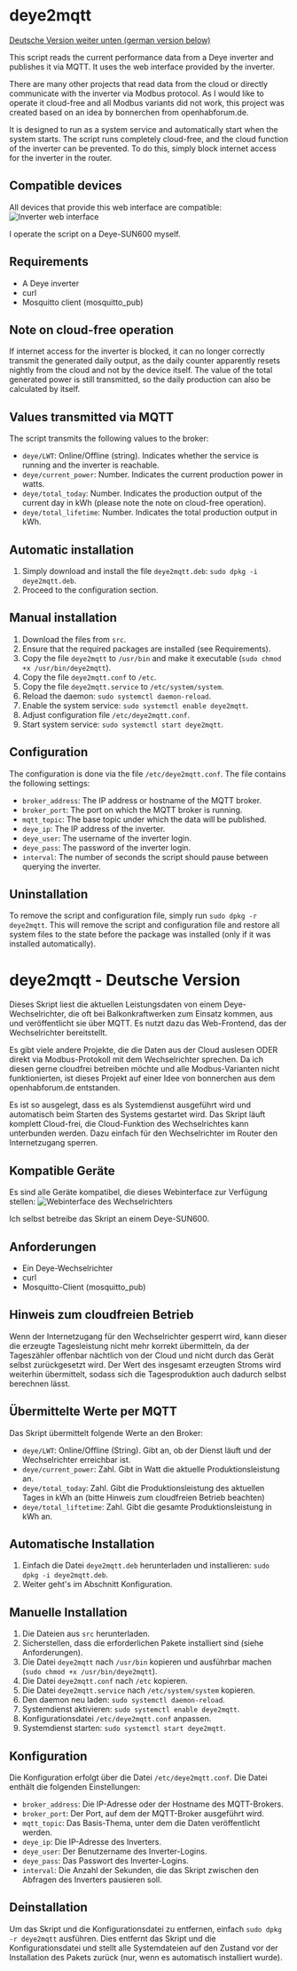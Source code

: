 # deye2mqtt

[Deutsche Version weiter unten (german version below)](#german)

This script reads the current performance data from a Deye inverter and publishes it via MQTT. It uses the web interface provided by the inverter.

There are many other projects that read data from the cloud or directly communicate with the inverter via Modbus protocol. As I would like to operate it cloud-free and all Modbus variants did not work, this project was created based on an idea by bonnerchen from openhabforum.de.

It is designed to run as a system service and automatically start when the system starts. The script runs completely cloud-free, and the cloud function of the inverter can be prevented. To do this, simply block internet access for the inverter in the router.

## Compatible devices
All devices that provide this web interface are compatible:
![Inverter web interface](screenshot.png)

I operate the script on a Deye-SUN600 myself.

## Requirements
- A Deye inverter
- curl
- Mosquitto client (mosquitto_pub)

## Note on cloud-free operation
If internet access for the inverter is blocked, it can no longer correctly transmit the generated daily output, as the daily counter apparently resets nightly from the cloud and not by the device itself. The value of the total generated power is still transmitted, so the daily production can also be calculated by itself.

## Values transmitted via MQTT
The script transmits the following values to the broker:
- `deye/LWT`: Online/Offline (string). Indicates whether the service is running and the inverter is reachable.
- `deye/current_power`: Number. Indicates the current production power in watts.
- `deye/total_today`: Number. Indicates the production output of the current day in kWh (please note the note on cloud-free operation).
- `deye/total_lifetime`: Number. Indicates the total production output in kWh.

## Automatic installation
1. Simply download and install the file `deye2mqtt.deb`: `sudo dpkg -i deye2mqtt.deb`.
2. Proceed to the configuration section.

## Manual installation
1. Download the files from `src`.
2. Ensure that the required packages are installed (see Requirements).
3. Copy the file `deye2mqtt` to `/usr/bin` and make it executable (`sudo chmod +x /usr/bin/deye2mqtt`).
4. Copy the file `deye2mqtt.conf` to `/etc`.
5. Copy the file `deye2mqtt.service` to `/etc/system/system`.
6. Reload the daemon: `sudo systemctl daemon-reload`.
7. Enable the system service: `sudo systemctl enable deye2mqtt`.
8. Adjust configuration file `/etc/deye2mqtt.conf`.
9. Start system service: `sudo systemctl start deye2mqtt`.

## Configuration
The configuration is done via the file `/etc/deye2mqtt.conf`. The file contains the following settings:
- `broker_address`: The IP address or hostname of the MQTT broker.
- `broker_port`: The port on which the MQTT broker is running.
- `mqtt_topic`: The base topic under which the data will be published.
- `deye_ip`: The IP address of the inverter.
- `deye_user`: The username of the inverter login.
- `deye_pass`: The password of the inverter login.
- `interval`: The number of seconds the script should pause between querying the inverter.

## Uninstallation
To remove the script and configuration file, simply run `sudo dpkg -r deye2mqtt`. This will remove the script and configuration file and restore all system files to the state before the package was installed (only if it was installed automatically).

<a name="german"></a>
# deye2mqtt - Deutsche Version

Dieses Skript liest die aktuellen Leistungsdaten von einem Deye-Wechselrichter, die oft bei Balkonkraftwerken zum Einsatz kommen, aus und veröffentlicht sie über MQTT. Es nutzt dazu das Web-Frontend, das der Wechselrichter bereitstellt.

Es gibt viele andere Projekte, die die Daten aus der Cloud auslesen ODER direkt via Modbus-Protokoll mit dem Wechselrichter sprechen. Da ich diesen gerne cloudfrei betreiben möchte und alle Modbus-Varianten nicht funktionierten, ist dieses Projekt auf einer Idee von bonnerchen aus dem openhabforum.de entstanden.

Es ist so ausgelegt, dass es als Systemdienst ausgeführt wird und automatisch beim Starten des Systems gestartet wird. Das Skript läuft komplett Cloud-frei, die Cloud-Funktion des Wechselrichtes kann unterbunden werden. Dazu einfach für den Wechselrichter im Router den Internetzugang sperren.

## Kompatible Geräte
Es sind alle Geräte kompatibel, die dieses Webinterface zur Verfügung stellen:
![Webinterface des Wechselrichters](screenshot.png)

Ich selbst betreibe das Skript an einem Deye-SUN600.

## Anforderungen
- Ein Deye-Wechselrichter
- curl
- Mosquitto-Client (mosquitto_pub)

## Hinweis zum cloudfreien Betrieb
Wenn der Internetzugang für den Wechselrichter gesperrt wird, kann dieser die erzeugte Tagesleistung nicht mehr korrekt übermitteln, da der Tageszähler offenbar nächtlich von der Cloud und nicht durch das Gerät selbst zurückgesetzt wird. Der Wert des insgesamt erzeugten Stroms wird weiterhin übermittelt, sodass sich die Tagesproduktion auch dadurch selbst berechnen lässt.

## Übermittelte Werte per MQTT
Das Skript übermittelt folgende Werte an den Broker:
- `deye/LWT`: Online/Offline (String). Gibt an, ob der Dienst läuft und der Wechselrichter erreichbar ist.
- `deye/current_power`: Zahl. Gibt in Watt die aktuelle Produktionsleistung an.
- `deye/total_today`: Zahl. Gibt die Produktionsleistung des aktuellen Tages in kWh an (bitte Hinweis zum cloudfreien Betrieb beachten) 
- `deye/total_liftetime`: Zahl. Gibt die gesamte Produktionsleistung in kWh an.

## Automatische Installation
1. Einfach die Datei `deye2mqtt.deb` herunterladen und installieren: `sudo dpkg -i deye2mqtt.deb`.
2. Weiter geht's im Abschnitt Konfiguration.

## Manuelle Installation
1. Die Dateien aus `src` herunterladen.
2. Sicherstellen, dass die erforderlichen Pakete installiert sind (siehe Anforderungen).
3. Die Datei `deye2mqtt` nach `/usr/bin` kopieren und ausführbar machen (`sudo chmod +x /usr/bin/deye2mqtt`).
4. Die Datei `deye2mqtt.conf` nach `/etc` kopieren.
5. Die Datei `deye2mqtt.service` nach `/etc/system/system` kopieren.
6. Den daemon neu laden: `sudo systemctl daemon-reload`.
7. Systemdienst aktivieren: `sudo systemctl enable deye2mqtt`.
8. Konfigurationsdatei `/etc/deye2mqtt.conf` anpassen.
9. Systemdienst starten: `sudo systemctl start deye2mqtt`.

## Konfiguration
Die Konfiguration erfolgt über die Datei `/etc/deye2mqtt.conf`. Die Datei enthält die folgenden Einstellungen:
- `broker_address`: Die IP-Adresse oder der Hostname des MQTT-Brokers.
- `broker_port`: Der Port, auf dem der MQTT-Broker ausgeführt wird.
- `mqtt_topic`: Das Basis-Thema, unter dem die Daten veröffentlicht werden.
- `deye_ip`: Die IP-Adresse des Inverters.
- `deye_user`: Der Benutzername des Inverter-Logins.
- `deye_pass`: Das Passwort des Inverter-Logins.
- `interval`: Die Anzahl der Sekunden, die das Skript zwischen den Abfragen des Inverters pausieren soll.

## Deinstallation
Um das Skript und die Konfigurationsdatei zu entfernen, einfach `sudo dpkg -r deye2mqtt` ausführen. Dies entfernt das Skript und die Konfigurationsdatei und stellt alle Systemdateien auf den Zustand vor der Installation des Pakets zurück (nur, wenn es automatisch installiert wurde).